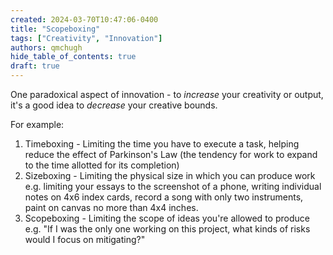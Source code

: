 ```yaml
---
created: 2024-03-70T10:47:06-0400
title: "Scopeboxing"
tags: ["Creativity", "Innovation"]
authors: qmchugh
hide_table_of_contents: true
draft: true
---
```


One paradoxical aspect of innovation - to _increase_ your creativity or output, it's a good idea to _decrease_ your creative bounds.

For example:

1. Timeboxing - Limiting the time you have to execute a task, helping reduce the effect of Parkinson's Law (the tendency for work to expand to the time allotted for its completion)
2. Sizeboxing - Limiting the physical size in which you can produce work e.g. limiting your essays to the screenshot of a phone, writing individual notes on 4x6 index cards, record a song with only two instruments, paint on canvas no more than 4x4 inches.
3. Scopeboxing - Limiting the scope of ideas you're allowed to produce e.g. "If I was the only one working on this project, what kinds of risks would I focus on mitigating?"
